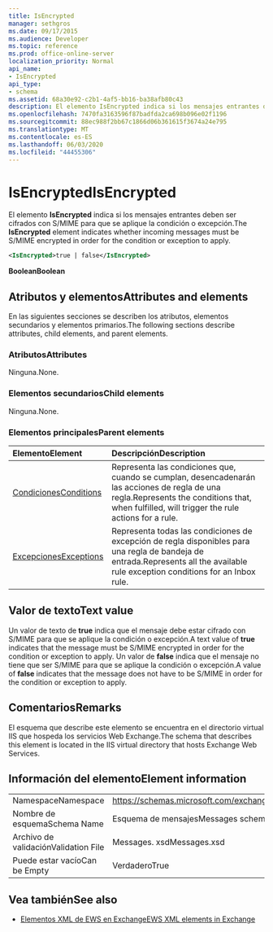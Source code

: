 ```yaml
---
title: IsEncrypted
manager: sethgros
ms.date: 09/17/2015
ms.audience: Developer
ms.topic: reference
ms.prod: office-online-server
localization_priority: Normal
api_name:
- IsEncrypted
api_type:
- schema
ms.assetid: 68a30e92-c2b1-4af5-bb16-ba38afb80c43
description: El elemento IsEncrypted indica si los mensajes entrantes deben ser cifrados con S/MIME para que se aplique la condición o excepción.
ms.openlocfilehash: 7470fa3163596f87badfda2ca698b096e02f1196
ms.sourcegitcommit: 88ec988f2bb67c1866d06b361615f3674a24e795
ms.translationtype: MT
ms.contentlocale: es-ES
ms.lasthandoff: 06/03/2020
ms.locfileid: "44455306"
---
```

# <a name="isencrypted"></a><span data-ttu-id="75a0a-103">IsEncrypted</span><span class="sxs-lookup"><span data-stu-id="75a0a-103">IsEncrypted</span></span>

<span data-ttu-id="75a0a-104">El elemento **IsEncrypted** indica si los mensajes entrantes deben ser cifrados con S/MIME para que se aplique la condición o excepción.</span><span class="sxs-lookup"><span data-stu-id="75a0a-104">The **IsEncrypted** element indicates whether incoming messages must be S/MIME encrypted in order for the condition or exception to apply.</span></span> 
  
```XML
<IsEncrypted>true | false</IsEncrypted>
```

 <span data-ttu-id="75a0a-105">**Boolean**</span><span class="sxs-lookup"><span data-stu-id="75a0a-105">**Boolean**</span></span>
## <a name="attributes-and-elements"></a><span data-ttu-id="75a0a-106">Atributos y elementos</span><span class="sxs-lookup"><span data-stu-id="75a0a-106">Attributes and elements</span></span>

<span data-ttu-id="75a0a-107">En las siguientes secciones se describen los atributos, elementos secundarios y elementos primarios.</span><span class="sxs-lookup"><span data-stu-id="75a0a-107">The following sections describe attributes, child elements, and parent elements.</span></span>
  
### <a name="attributes"></a><span data-ttu-id="75a0a-108">Atributos</span><span class="sxs-lookup"><span data-stu-id="75a0a-108">Attributes</span></span>

<span data-ttu-id="75a0a-109">Ninguna.</span><span class="sxs-lookup"><span data-stu-id="75a0a-109">None.</span></span>
  
### <a name="child-elements"></a><span data-ttu-id="75a0a-110">Elementos secundarios</span><span class="sxs-lookup"><span data-stu-id="75a0a-110">Child elements</span></span>

<span data-ttu-id="75a0a-111">Ninguna.</span><span class="sxs-lookup"><span data-stu-id="75a0a-111">None.</span></span>
  
### <a name="parent-elements"></a><span data-ttu-id="75a0a-112">Elementos principales</span><span class="sxs-lookup"><span data-stu-id="75a0a-112">Parent elements</span></span>

|<span data-ttu-id="75a0a-113">**Elemento**</span><span class="sxs-lookup"><span data-stu-id="75a0a-113">**Element**</span></span>|<span data-ttu-id="75a0a-114">**Descripción**</span><span class="sxs-lookup"><span data-stu-id="75a0a-114">**Description**</span></span>|
|:-----|:-----|
|[<span data-ttu-id="75a0a-115">Condiciones</span><span class="sxs-lookup"><span data-stu-id="75a0a-115">Conditions</span></span>](conditions.md) <br/> |<span data-ttu-id="75a0a-116">Representa las condiciones que, cuando se cumplan, desencadenarán las acciones de regla de una regla.</span><span class="sxs-lookup"><span data-stu-id="75a0a-116">Represents the conditions that, when fulfilled, will trigger the rule actions for a rule.</span></span>  <br/> |
|[<span data-ttu-id="75a0a-117">Excepciones</span><span class="sxs-lookup"><span data-stu-id="75a0a-117">Exceptions</span></span>](exceptions.md) <br/> |<span data-ttu-id="75a0a-118">Representa todas las condiciones de excepción de regla disponibles para una regla de bandeja de entrada.</span><span class="sxs-lookup"><span data-stu-id="75a0a-118">Represents all the available rule exception conditions for an Inbox rule.</span></span>  <br/> |
   
## <a name="text-value"></a><span data-ttu-id="75a0a-119">Valor de texto</span><span class="sxs-lookup"><span data-stu-id="75a0a-119">Text value</span></span>

<span data-ttu-id="75a0a-120">Un valor de texto de **true** indica que el mensaje debe estar cifrado con S/MIME para que se aplique la condición o excepción.</span><span class="sxs-lookup"><span data-stu-id="75a0a-120">A text value of **true** indicates that the message must be S/MIME encrypted in order for the condition or exception to apply.</span></span> <span data-ttu-id="75a0a-121">Un valor de **false** indica que el mensaje no tiene que ser S/MIME para que se aplique la condición o excepción.</span><span class="sxs-lookup"><span data-stu-id="75a0a-121">A value of **false** indicates that the message does not have to be S/MIME in order for the condition or exception to apply.</span></span> 
  
## <a name="remarks"></a><span data-ttu-id="75a0a-122">Comentarios</span><span class="sxs-lookup"><span data-stu-id="75a0a-122">Remarks</span></span>

<span data-ttu-id="75a0a-123">El esquema que describe este elemento se encuentra en el directorio virtual IIS que hospeda los servicios Web Exchange.</span><span class="sxs-lookup"><span data-stu-id="75a0a-123">The schema that describes this element is located in the IIS virtual directory that hosts Exchange Web Services.</span></span>
  
## <a name="element-information"></a><span data-ttu-id="75a0a-124">Información del elemento</span><span class="sxs-lookup"><span data-stu-id="75a0a-124">Element information</span></span>

|||
|:-----|:-----|
|<span data-ttu-id="75a0a-125">Namespace</span><span class="sxs-lookup"><span data-stu-id="75a0a-125">Namespace</span></span>  <br/> |https://schemas.microsoft.com/exchange/services/2006/messages  <br/> |
|<span data-ttu-id="75a0a-126">Nombre de esquema</span><span class="sxs-lookup"><span data-stu-id="75a0a-126">Schema Name</span></span>  <br/> |<span data-ttu-id="75a0a-127">Esquema de mensajes</span><span class="sxs-lookup"><span data-stu-id="75a0a-127">Messages schema</span></span>  <br/> |
|<span data-ttu-id="75a0a-128">Archivo de validación</span><span class="sxs-lookup"><span data-stu-id="75a0a-128">Validation File</span></span>  <br/> |<span data-ttu-id="75a0a-129">Messages. xsd</span><span class="sxs-lookup"><span data-stu-id="75a0a-129">Messages.xsd</span></span>  <br/> |
|<span data-ttu-id="75a0a-130">Puede estar vacío</span><span class="sxs-lookup"><span data-stu-id="75a0a-130">Can be Empty</span></span>  <br/> |<span data-ttu-id="75a0a-131">Verdadero</span><span class="sxs-lookup"><span data-stu-id="75a0a-131">True</span></span>  <br/> |
   
## <a name="see-also"></a><span data-ttu-id="75a0a-132">Vea también</span><span class="sxs-lookup"><span data-stu-id="75a0a-132">See also</span></span>



- [<span data-ttu-id="75a0a-133">Elementos XML de EWS en Exchange</span><span class="sxs-lookup"><span data-stu-id="75a0a-133">EWS XML elements in Exchange</span></span>](ews-xml-elements-in-exchange.md)


